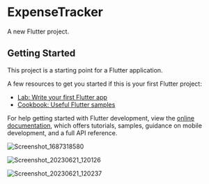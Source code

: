 # ExpenseTracker

A new Flutter project.

## Getting Started

This project is a starting point for a Flutter application.

A few resources to get you started if this is your first Flutter project:

- [Lab: Write your first Flutter app](https://docs.flutter.dev/get-started/codelab)
- [Cookbook: Useful Flutter samples](https://docs.flutter.dev/cookbook)

For help getting started with Flutter development, view the
[online documentation](https://docs.flutter.dev/), which offers tutorials,
samples, guidance on mobile development, and a full API reference.

![Screenshot_1687318580](https://github.com/NormanSamsudin/expenseracker/assets/137969549/460717b1-50ce-4d3d-bf8b-260a48ee1d7a)

![Screenshot_20230621_120126](https://github.com/NormanSamsudin/expenseracker/assets/137969549/7d02d77f-29b1-4a87-81e8-4cc1bf06f66c)

![Screenshot_20230621_120237](https://github.com/NormanSamsudin/expenseracker/assets/137969549/fe9bed22-1c0e-4433-9769-e8691322bbcd)
